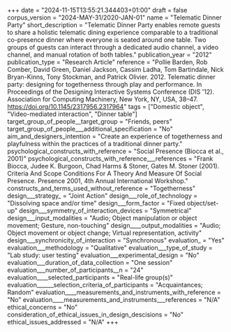 +++
date = "2024-11-15T13:55:21.344403+01:00"
draft = false
corpus_version = "2024-MAY-31/2020-JAN-01"
name = "Telematic Dinner Party"
short_description = "Telematic Dinner Party enables remote guests to share a holistic telematic dining experience comparable to a traditional co-presence dinner where everyone is seated around one table. Two groups of guests can interact through a dedicated audio channel, a video channel, and manual rotation of both tables."
publication_year = "2012"
publication_type = "Research Article"
reference = "Pollie Barden, Rob Comber, David Green, Daniel Jackson, Cassim Ladha, Tom Bartindale, Nick Bryan-Kinns, Tony Stockman, and Patrick Olivier. 2012. Telematic dinner party: designing for togetherness through play and performance. In Proceedings of the Designing Interactive Systems Conference (DIS '12). Association for Computing Machinery, New York, NY, USA, 38–47. https://doi.org/10.1145/2317956.2317964"
tags = ["Domestic object", "Video-mediated interaction", "Dinner table"]
target_group_of_people__target_group = "Friends, peers"
target_group_of_people___additional_specification = "No"
aim_and_designers_intention = "Create an experience of togetherness and playfulness within the practices of a traditional dinner party."
psychological_constructs_with_reference = "Social Presence (Biocca et al., 2001)"
psychological_constructs_with_reference___references = "Frank Biocca, Judee K. Burgoon, Chad Harms & Stoner, Gates M. Stoner (2001). Criteria And Scope Conditions For A Theory And Measure Of Social Presence. Presence 2001, 4th Annual International Workshop."
constructs_and_terms_used_without_reference = "Togetherness"
design___strategy_ = "Joint Action"
design___role_of_technology = "Dissolving space and/or time"
design___form_factor = "Fixed object/set-up"
design___symmetry_of_interaction_devices = "Symmetrical"
design___input_modalities = "Audio; Object manipulation or object movement; Gesture, non-touching"
design____output_modalities = "Audio; Object movement or object change; Virtual representation, activity"
design___synchronicity_of_interaction = "Synchronous"
evaluation_ = "Yes"
evaluation___methodology = "Qualitative"
evaluation___type_of_study = "Lab study: user testing"
evaluation___experimental_design = "No"
evaluation___duration_of_data_collection = "One session"
evaluation___number_of_participants__n = "24"
evaluation____selected_participants = "Real-life group(s)"
evaluation______selection_criteria_of_participants = "Acquaintances; Random"
evaluation____measurements_and_instruments_with_reference = "No"
evaluation____measurements_and_instruments___references = "N/A"
ethical_concerns = "No"
consideration_of_ethical_issues_in_design_descisions = "No"
ethical_issues_addressed = "N/A"
+++
